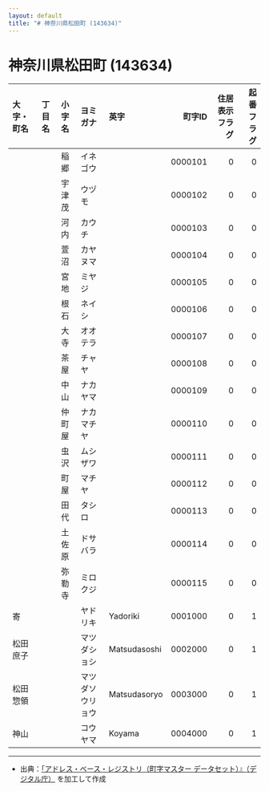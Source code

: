 ```yaml
---
layout: default
title: "# 神奈川県松田町 (143634)"
---
```


# 神奈川県松田町 (143634)

| 大字・町名 | 丁目名 | 小字名 | ヨミガナ | 英字 | 町字ID | 住居表示フラグ | 起番フラグ |
|:--------|:------|:------|:-----------------|:---------------------|--------:|----------:|--------:|
|  |  | 稲郷 | イネゴウ |  | 0000101 | 0 | 0 |
|  |  | 宇津茂 | ウヅモ |  | 0000102 | 0 | 0 |
|  |  | 河内 | カウチ |  | 0000103 | 0 | 0 |
|  |  | 萱沼 | カヤヌマ |  | 0000104 | 0 | 0 |
|  |  | 宮地 | ミヤジ |  | 0000105 | 0 | 0 |
|  |  | 根石 | ネイシ |  | 0000106 | 0 | 0 |
|  |  | 大寺 | オオテラ |  | 0000107 | 0 | 0 |
|  |  | 茶屋 | チャヤ |  | 0000108 | 0 | 0 |
|  |  | 中山 | ナカヤマ |  | 0000109 | 0 | 0 |
|  |  | 仲町屋 | ナカマチヤ |  | 0000110 | 0 | 0 |
|  |  | 虫沢 | ムシザワ |  | 0000111 | 0 | 0 |
|  |  | 町屋 | マチヤ |  | 0000112 | 0 | 0 |
|  |  | 田代 | タシロ |  | 0000113 | 0 | 0 |
|  |  | 土佐原 | ドサバラ |  | 0000114 | 0 | 0 |
|  |  | 弥勒寺 | ミロクジ |  | 0000115 | 0 | 0 |
| 寄 |  |  | ヤドリキ | Yadoriki | 0001000 | 0 | 1 |
| 松田庶子 |  |  | マツダショシ | Matsudasoshi | 0002000 | 0 | 1 |
| 松田惣領 |  |  | マツダソウリョウ | Matsudasoryo | 0003000 | 0 | 1 |
| 神山 |  |  | コウヤマ | Koyama | 0004000 | 0 | 1 |

---

- 出典：[「アドレス・ベース・レジストリ（町字マスター データセット）』（デジタル庁）](https://www.digital.go.jp/policies/base_registry_address/) を加工して作成